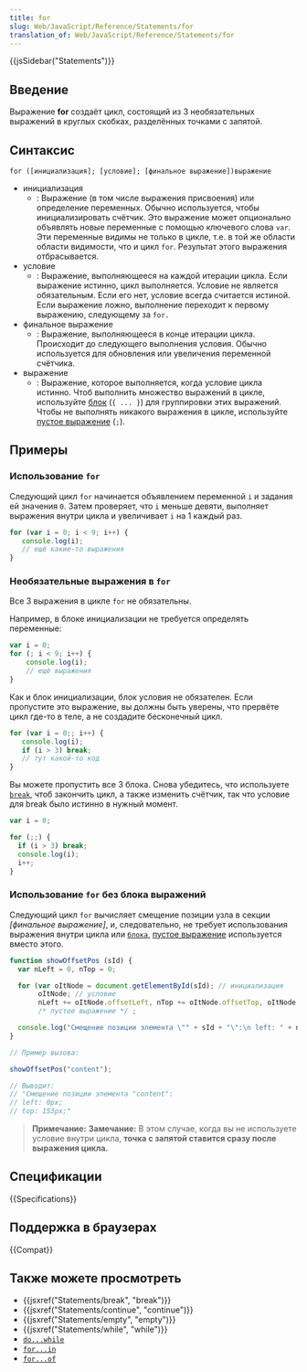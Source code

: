 ```yaml
---
title: for
slug: Web/JavaScript/Reference/Statements/for
translation_of: Web/JavaScript/Reference/Statements/for
---
```


{{jsSidebar("Statements")}}

## Введение

Выражение **for** создаёт цикл, состоящий из 3 необязательных выражений в круглых скобках, разделённых точками с запятой.

## Синтаксис

```
for ([инициализация]; [условие]; [финальное выражение])выражение
```

- инициализация
  - : Выражение (в том числе выражения присвоения) или определение переменных. Обычно используется, чтобы инициализировать счётчик. Это выражение может опционально объявлять новые переменные с помощью ключевого слова `var`. Эти переменные видимы не только в цикле, т.е. в той же области области видимости, что и цикл `for`. Результат этого выражения отбрасывается.
- условие
  - : Выражение, выполняющееся на каждой итерации цикла. Если выражение истинно, цикл выполняется. Условие не является обязательным. Если его нет, условие всегда считается истиной. Если выражение ложно, выполнение переходит к первому выражению, следующему за `for.`
- финальное выражение
  - : Выражение, выполняющееся в конце итерации цикла. Происходит до следующего выполнения условия. Обычно используется для обновления или увеличения переменной счётчика.
- выражение
  - : Выражение, которое выполняется, когда условие цикла истинно. Чтоб выполнить множество выражений в цикле, используйте [блок](/ru/docs/JavaScript/Reference/Statements/block) (`{ ... }`) для группировки этих выражений. Чтобы не выполнять никакого выражения в цикле, используйте [пустое выражение](/ru/docs/Web/JavaScript/Reference/Statements/Empty) (`;`).

## Примеры

### Использование `for`

Следующий цикл `for` начинается объявлением переменной `i` и задания ей значения `0`. Затем проверяет, что `i` меньше девяти, выполняет выражения внутри цикла и увеличивает `i` на 1 каждый раз.

```js
for (var i = 0; i < 9; i++) {
   console.log(i);
   // ещё какие-то выражения
}
```

### Необязательные выражения в `for`

Все 3 выражения в цикле `for` не обязательны.

Например, в блоке инициализации не требуется определять переменные:

```js
var i = 0;
for (; i < 9; i++) {
    console.log(i);
    // ещё выражения
}
```

Как и блок инициализации, блок условия не обязателен. Если пропустите это выражение, вы должны быть уверены, что прервёте цикл где-то в теле, а не создадите бесконечный цикл.

```js
for (var i = 0;; i++) {
   console.log(i);
   if (i > 3) break;
   // тут какой-то код
}
```

Вы можете пропустить все 3 блока. Снова убедитесь, что используете [`break`](/ru/docs/Web/JavaScript/Reference/Statements/break), чтоб закончить цикл, а также изменить счётчик, так что условие для break было истинно в нужный момент.

```js
var i = 0;

for (;;) {
  if (i > 3) break;
  console.log(i);
  i++;
}
```

### Использование `for` без блока выражений

Следующий цикл `for` вычисляет смещение позиции узла в секции _\[финальное выражение]_, и, следовательно, не требует использования выражения внутри цикла или [`блока`](/ru/docs/JavaScript/Reference/Statements/block), [пустое выражение](/ru/docs/Web/JavaScript/Reference/Statements/Empty) используется вместо этого.

```js
function showOffsetPos (sId) {
  var nLeft = 0, nTop = 0;

  for (var oItNode = document.getElementById(sId); // инициализация
       oItNode; // условие
       nLeft += oItNode.offsetLeft, nTop += oItNode.offsetTop, oItNode = oItNode.offsetParent) // финальное выражение
       /* пустое выражение */ ;

  console.log("Смещение позиции элемента \"" + sId + "\":\n left: " + nLeft + "px;\n top: " + nTop + "px;");
}

// Пример вызова:

showOffsetPos("content");

// Выводит:
// "Смещение позиции элемента "content":
// left: 0px;
// top: 153px;"
```

> **Примечание:** **Замечание:** В этом случае, когда вы не используете условие внутри цикла, **точка с запятой ставится сразу после выражения цикла.**

## Спецификации

{{Specifications}}

## Поддержка в браузерах

{{Compat}}

## Также можете просмотреть

- {{jsxref("Statements/break", "break")}}
- {{jsxref("Statements/continue", "continue")}}
- {{jsxref("Statements/empty", "empty")}}
- {{jsxref("Statements/while", "while")}}
- [`do...while`](/ru/docs/Web/JavaScript/Reference/Statements/do...while)
- [`for...in`](/ru/docs/Web/JavaScript/Reference/Statements/for...in)
- [`for...of`](/ru/docs/Web/JavaScript/Reference/Statements/for...of)
